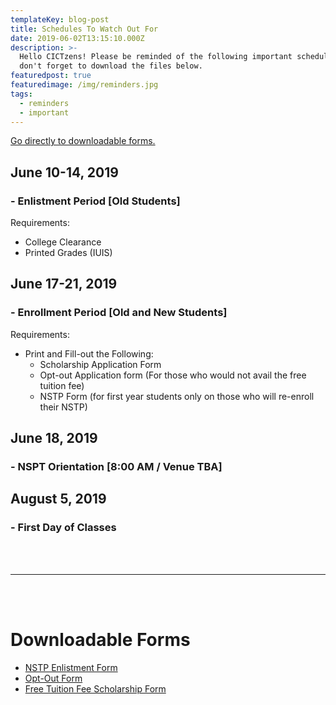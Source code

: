 ```yaml
---
templateKey: blog-post
title: Schedules To Watch Out For
date: 2019-06-02T13:15:10.000Z
description: >-
  Hello CICTzens! Please be reminded of the following important schedules also
  don't forget to download the files below.
featuredpost: true
featuredimage: /img/reminders.jpg
tags:
  - reminders
  - important
---
```

[Go directly to downloadable forms.](#Downloadable-Forms)

## June 10-14, 2019

### \- Enlistment Period \[Old Students]

Requirements:

* College Clearance
* Printed Grades (IUIS)

## June 17-21, 2019

### \- Enrollment Period \[Old and New Students]

Requirements:

* Print and Fill-out the Following:
  * Scholarship Application Form
  * Opt-out Application form (For those who would not avail the free tuition fee)
  * NSTP Form (for first year students only on those who will re-enroll their NSTP)

## June 18, 2019

### \- NSPT Orientation \[8:00 AM / Venue TBA]

## August 5, 2019

### \- First Day of Classes

<br />
<br />
<hr />
<br />
<br />

# Downloadable Forms



* [NSTP Enlistment Form](https://github.com/wvsu-cict-code/cict-online/raw/master/src/downloads/nstp_component_enlistment_form.pdf)
* [Opt-Out Form](https://github.com/wvsu-cict-code/cict-online/raw/master/src/downloads/opt_out_form_revised_2018.pdf)
* [Free Tuition Fee Scholarship Form](https://github.com/wvsu-cict-code/cict-online/raw/master/src/downloads/ra_10931_revised_oct_2018_application_form.pdf)

